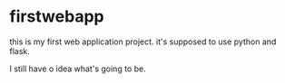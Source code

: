 # firstwebapp

this is my first web application project.
it's supposed to use python and flask.

I still have o idea what's going to be.
